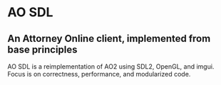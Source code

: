# AO SDL
## An Attorney Online client, implemented from base principles

AO SDL is a reimplementation of AO2 using SDL2, OpenGL, and imgui. Focus is on correctness, performance, and modularized code.